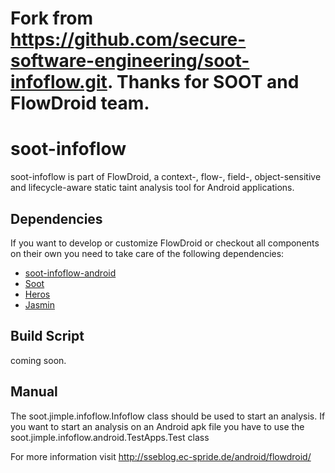 Fork from https://github.com/secure-software-engineering/soot-infoflow.git. Thanks for SOOT and FlowDroid team.
=====================
soot-infoflow
=====================
soot-infoflow is part of FlowDroid, a context-, flow-, field-, object-sensitive and lifecycle-aware static taint analysis tool for Android applications.

Dependencies
---------------------
If you want to develop or customize FlowDroid or checkout all components on their own you need to take 
care of the following dependencies:

- [soot-infoflow-android](https://github.com/secure-software-engineering/soot-infoflow-android.git)
- [Soot](http://github.com/Sable/soot.git)
- [Heros](http://github.com/Sable/heros.git)
- [Jasmin](http://github.com/Sable/jasmin.git)

Build Script
---------------------
coming soon.

Manual
---------------------
The soot.jimple.infoflow.Infoflow class should be used to start an analysis.
If you want to start an analysis on an Android apk file you have to use the
soot.jimple.infoflow.android.TestApps.Test class


For more information visit http://sseblog.ec-spride.de/android/flowdroid/
